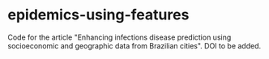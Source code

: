 # epidemics-using-features
Code for the article "Enhancing infections disease prediction using socioeconomic and geographic data from Brazilian cities". DOI to be added.
